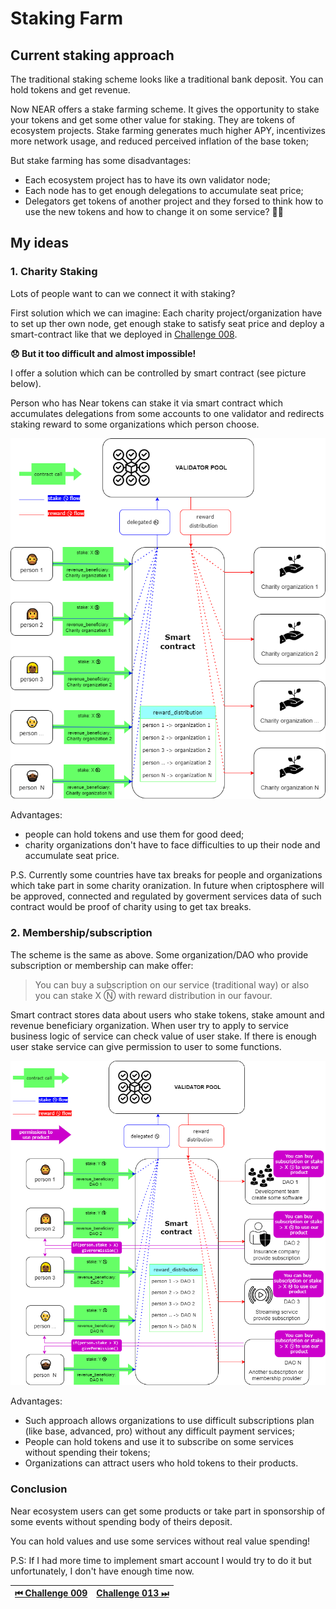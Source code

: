 # Staking Farm

## Current staking approach

The traditional staking scheme looks like a traditional bank deposit. You can hold tokens and get revenue.

Now NEAR offers a stake farming scheme. It gives the opportunity to stake your tokens and get some other value for staking. They are tokens of ecosystem projects.
Stake farming generates much higher APY, incentivizes more network usage, and reduced perceived inflation of the base token;

But stake farming has some disadvantages:

- Each ecosystem project has to have its own validator node;
- Each node has to get enough delegations to accumulate seat price;
- Delegators get tokens of another project and they forsed to think how to use the new tokens and how to change it on some service? 🤷‍♂️

## My ideas

### 1. Charity Staking

Lots of people want to can we connect it with staking?

First solution which we can imagine: Each charity project/organization have to set up ther own node, get enough stake to satisfy seat price and deploy a smart-contract like that we deployed in [Challenge 008](./challenge_008.md).

**😞 But it too difficult and almost impossible!**

I offer a solution which can be controlled by smart contract (see picture below).

Person who has Near tokens can stake it via smart contract which accumulates delegations from some accounts to one validator and redirects staking reward to some organizations which person choose.

![img](../images/staking/staking_charity.png)

Advantages:

- people can hold tokens and use them for good deed;
- charity organizations don't have to face difficulties to up their node and accumulate seat price.

P.S. Currently some countries have tax breaks for people and organizations which take part in some charity oranization.
In future when criptosphere will be approved, connected and regulated by goverment services data of such contract would be proof of charity using to get tax breaks.

### 2. Membership/subscription

The scheme is the same as above. Some organization/DAO who provide subscription or membership can make offer:

> You can buy a subscription on our service (traditional way) or also you can stake X Ⓝ with reward distribution in our favour.

Smart contract stores data about users who stake tokens, stake amount and revenue beneficiary organization. When user try to apply to service business logic of service can check value of user stake. If there is enough user stake service can give permission to user to some functions.

![img](../images/staking/staking_membership.png)

Advantages:

- Such approach allows organizations to use difficult subscriptions plan (like base, advanced, pro) without any difficult payment services;
- People can hold tokens and use it to subscribe on some services without spending their tokens;
- Organizations can attract users who hold tokens to their products.

### Conclusion

Near ecosystem users can get some products or take part in sponsorship of some events without spending body of theirs deposit.

You can hold values and use some services without real value spending!

P.S: If I had more time to implement smart account I would try to do it but unfortunately, I don't have enough time now.

| [⏮ Challenge 009 ](./challenge_009.md) | [Challenge 013 ⏭](./challenge_013.md) |
| -------------------------------------- | ------------------------------------- |
